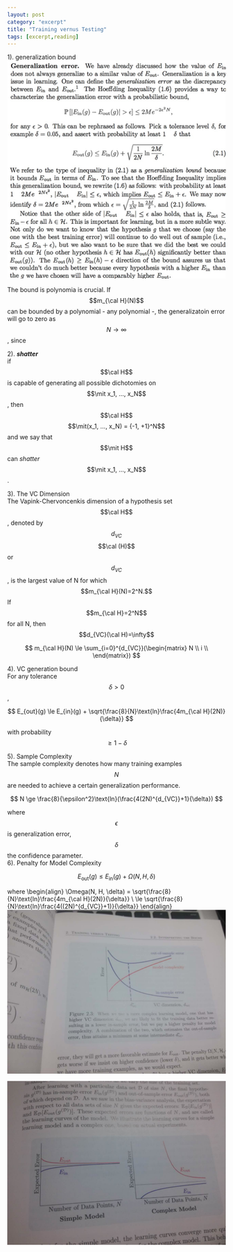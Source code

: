 ```yaml
---
layout: post
category: "excerpt"
title: "Training vernus Testing"
tags: [excerpt,reading]
---
```

1). generalization bound
![drawing](/assets/image/errorbound.png) 

The bound is polynomia is crucial. If $$m_{\cal H}(N)$$ can be bounded by a polynomial - any polynomial -, the generalizatoin error will go to zero as $$ N \rightarrow \infty$$, since 

2). ***shatter***   
if $$\cal H$$ is capable of generating all possible dichotomies on $$\mit x_1, ..., x_N$$, then $$\cal H$$ $$\mit(x_1, ..., x_N) = {-1, +1}^N$$ and we say that $$\mit H$$ can *shatter* $$\mit x_1, ..., x_N$$.    

3). The VC Dimension    
The Vapink-Chervoncenkis dimension of a hypothesis set $$\cal H$$, denoted by $$d_{VC}$$ $$\cal (H)$$ or $$d_{VC}$$, is the largest value of N for which $$m_{\cal H}(N)=2^N.$$ If $$m_{\cal H}=2^N$$ for all N, then $$d_{VC}(\cal H)=\infty$$  

$$
    m_{\cal H}(N) \le \sum_{i=0}^{d_{VC}}(\begin{matrix} N \\ i \\ \end{matrix})
$$

4). VC generation bound  
For any tolerance $$\delta \gt 0$$, 

$$
    E_{out}(g) \le E_{in}(g) + \sqrt{\frac{8}{N}\text{ln}\frac{4m_{\cal H}(2N)}{\delta}}
$$

with probability $$\ge 1 - \delta$$

5). Sample Complexity   
    The sample complexity denotes how many training examples $$N$$ are needed to achieve a certain generalization performance.   

$$
    N \ge \frac{8}{\epsilon^2}\text{ln}(\frac{4(2N)^{d_{VC}}+1}{\delta})
$$  

where $$\epsilon$$ is generalization error, $$\delta$$ the confidence parameter.   
6).  Penalty for Model Complexity   

$$
    E_{\text{out}}(g) \le E_{\text{in}}(g) + \Omega(N, H, \delta)
$$  

where 
\begin{align}
    \Omega(N, H, \delta) = \sqrt{\frac{8}{N}\text{ln}\frac{4m_{\cal H}(2N)}{\delta}} \\ 
\le \sqrt{\frac{8}{N}\text{ln}\frac{4((2N)^{d_{VC}}+1)}{\delta}}
\end{align}
![drawing](/assets/image/we.jpeg)   

![drawing](/assets/image/wesec.jpeg)

